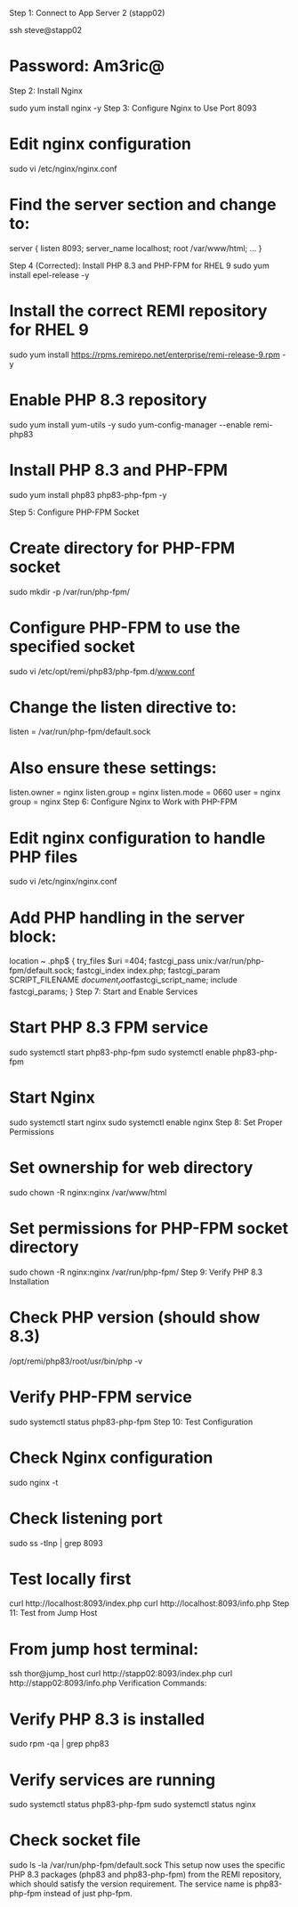 Step 1: Connect to App Server 2 (stapp02)

ssh steve@stapp02
# Password: Am3ric@
Step 2: Install Nginx

sudo yum install nginx -y
Step 3: Configure Nginx to Use Port 8093

# Edit nginx configuration
sudo vi /etc/nginx/nginx.conf

# Find the server section and change to:
server {
    listen       8093;
    server_name  localhost;
    root         /var/www/html;
    ...
}


Step 4 (Corrected): Install PHP 8.3 and PHP-FPM for RHEL 9
sudo yum install epel-release -y
# Install the correct REMI repository for RHEL 9
sudo yum install https://rpms.remirepo.net/enterprise/remi-release-9.rpm -y

# Enable PHP 8.3 repository
sudo yum install yum-utils -y
sudo yum-config-manager --enable remi-php83

# Install PHP 8.3 and PHP-FPM
sudo yum install php83 php83-php-fpm -y

Step 5: Configure PHP-FPM Socket

# Create directory for PHP-FPM socket
sudo mkdir -p /var/run/php-fpm/

# Configure PHP-FPM to use the specified socket
sudo vi /etc/opt/remi/php83/php-fpm.d/www.conf

# Change the listen directive to:
listen = /var/run/php-fpm/default.sock

# Also ensure these settings:
listen.owner = nginx
listen.group = nginx
listen.mode = 0660
user = nginx
group = nginx
Step 6: Configure Nginx to Work with PHP-FPM

# Edit nginx configuration to handle PHP files
sudo vi /etc/nginx/nginx.conf

# Add PHP handling in the server block:
location ~ \.php$ {
    try_files $uri =404;
    fastcgi_pass unix:/var/run/php-fpm/default.sock;
    fastcgi_index index.php;
    fastcgi_param SCRIPT_FILENAME $document_root$fastcgi_script_name;
    include fastcgi_params;
}
Step 7: Start and Enable Services

# Start PHP 8.3 FPM service
sudo systemctl start php83-php-fpm
sudo systemctl enable php83-php-fpm

# Start Nginx
sudo systemctl start nginx
sudo systemctl enable nginx
Step 8: Set Proper Permissions

# Set ownership for web directory
sudo chown -R nginx:nginx /var/www/html

# Set permissions for PHP-FPM socket directory
sudo chown -R nginx:nginx /var/run/php-fpm/
Step 9: Verify PHP 8.3 Installation

# Check PHP version (should show 8.3)
/opt/remi/php83/root/usr/bin/php -v

# Verify PHP-FPM service
sudo systemctl status php83-php-fpm
Step 10: Test Configuration

# Check Nginx configuration
sudo nginx -t

# Check listening port
sudo ss -tlnp | grep 8093

# Test locally first
curl http://localhost:8093/index.php
curl http://localhost:8093/info.php
Step 11: Test from Jump Host

# From jump host terminal:
ssh thor@jump_host
curl http://stapp02:8093/index.php
curl http://stapp02:8093/info.php
Verification Commands:

# Verify PHP 8.3 is installed
sudo rpm -qa | grep php83

# Verify services are running
sudo systemctl status php83-php-fpm
sudo systemctl status nginx

# Check socket file
sudo ls -la /var/run/php-fpm/default.sock
This setup now uses the specific PHP 8.3 packages (php83 and php83-php-fpm) from the REMI repository, which should satisfy the version requirement. The service name is php83-php-fpm instead of just php-fpm.